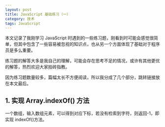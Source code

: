 ```yaml
---
layout: post
title: JavaScript 基础练习（一）
category: 技术
tags: JavaScript
---
```


本文记录了我刚学习 JavaScript 时遇到的一些练习题，刚看到时可能会感觉很简单，但其中包含了一些容易被忽视的知识点，也从另一个方面体现了基础对于程序员是多么重要。

练习题的解答大多是我自己的理解，可能会存在思考不足的情况，或许有其他更优的解答，热烈欢迎大家拍砖指教。

因为练习题数量较多，篇幅太长不方便阅读，所以我分成了几个部分，跳转链接放在本文最后。

## 1. 实现 Array.indexOf() 方法

一个数组，输入数组元素，可以得到对应下标，若没有检索到字符，则返回-1，即实现 indexOf()方法。
